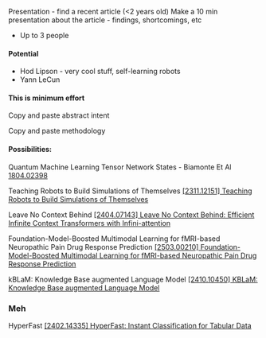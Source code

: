 
Presentation - find a recent article (<2 years old)
Make a 10 min presentation about the article - findings, shortcomings, etc
- Up to 3 people

#### Potential
- Hod Lipson - very cool stuff, self-learning robots
- Yann LeCun

#### This is minimum effort
Copy and paste abstract intent

Copy and paste methodology


#### Possibilities:
Quantum Machine Learning Tensor Network States - Biamonte Et Al
[1804.02398](https://arxiv.org/pdf/1804.02398)

Teaching Robots to Build Simulations of Themselves
[[2311.12151] Teaching Robots to Build Simulations of Themselves](https://arxiv.org/abs/2311.12151)

Leave No Context Behind
[[2404.07143] Leave No Context Behind: Efficient Infinite Context Transformers with Infini-attention](https://arxiv.org/abs/2404.07143)

Foundation-Model-Boosted Multimodal Learning for fMRI-based Neuropathic Pain Drug Response Prediction
[[2503.00210] Foundation-Model-Boosted Multimodal Learning for fMRI-based Neuropathic Pain Drug Response Prediction](https://arxiv.org/abs/2503.00210)

kBLaM: Knowledge Base augmented Language Model
[[2410.10450] KBLaM: Knowledge Base augmented Language Model](https://arxiv.org/abs/2410.10450)



### Meh
HyperFast
[[2402.14335] HyperFast: Instant Classification for Tabular Data](https://arxiv.org/abs/2402.14335)

